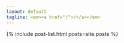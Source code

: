 ```yaml
---
layout: default
tagline: <em><a href="/">/</a></em>
---
```

{% include post-list.html posts=site.posts %}
